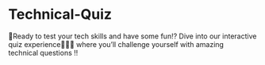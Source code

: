 # Technical-Quiz
🥳Ready to test your tech skills and have some fun⁉ Dive into our interactive quiz experience🧠✊🏻 where you’ll challenge yourself with amazing technical questions ‼

